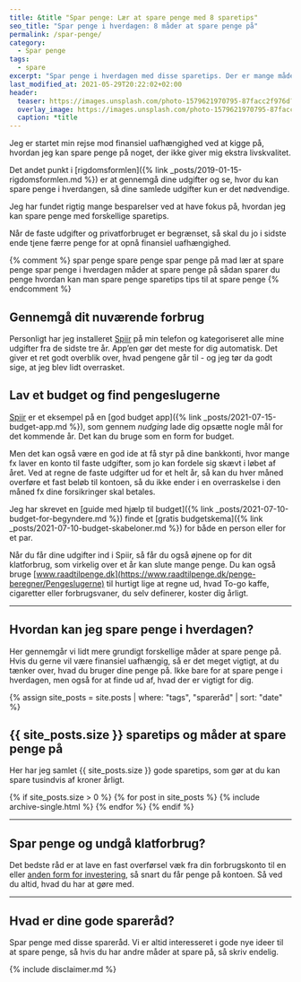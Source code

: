 ```yaml
---
title: &title "Spar penge: Lær at spare penge med 8 sparetips"
seo_title: "Spar penge i hverdagen: 8 måder at spare penge på"
permalink: /spar-penge/
category:
  - Spar penge
tags:
  - spare
excerpt: "Spar penge i hverdagen med disse sparetips. Der er mange måder at spare penge på, så tjek disse spareråd og tips der ikke går ud over din livskvalitet."
last_modified_at: 2021-05-29T20:22:02+02:00
header:
  teaser: https://images.unsplash.com/photo-1579621970795-87facc2f976d?ixid=MnwxMjA3fDB8MHxwaG90by1wYWdlfHx8fGVufDB8fHx8&ixlib=rb-1.2.1&auto=format&fit=crop&w=400&q=5
  overlay_image: https://images.unsplash.com/photo-1579621970795-87facc2f976d?ixid=MnwxMjA3fDB8MHxwaG90by1wYWdlfHx8fGVufDB8fHx8&ixlib=rb-1.2.1&auto=format&fit=crop&w=1900&q=5
  caption: *title
---
```


Jeg er startet min rejse mod finansiel uafhængighed ved at kigge på, hvordan jeg kan spare penge på noget, der ikke giver mig ekstra livskvalitet.

Det andet punkt i [rigdomsformlen]({% link _posts/2019-01-15-rigdomsformlen.md %}) er at gennemgå dine udgifter og se, hvor du kan spare penge i hverdangen, så dine samlede udgifter kun er det nødvendige.

Jeg har fundet rigtig mange besparelser ved at have fokus på, hvordan jeg kan spare penge med forskellige sparetips.

Når de faste udgifter og privatforbruget er begrænset, så skal du jo i sidste ende tjene færre penge for at opnå finansiel uafhængighed.

{% comment %}
spar penge
spare penge
spar penge på mad
lær at spare penge
spar penge i hverdagen
måder at spare penge på
sådan sparer du penge
hvordan kan man spare penge
sparetips
tips til at spare penge
{% endcomment %}

## Gennemgå dit nuværende forbrug

Personligt har jeg installeret [Spiir](/go/spiir/) på min telefon og kategoriseret alle mine udgifter fra de sidste tre år. App’en gør det meste for dig automatisk. Det giver et ret godt overblik over, hvad pengene går til - og jeg tør da godt sige, at jeg blev lidt overrasket.

## Lav et budget og find pengeslugerne

[Spiir](/go/spiir/) er et eksempel på en [god budget app]({% link _posts/2021-07-15-budget-app.md %}), som gennem _nudging_ lade dig opsætte nogle mål for det kommende år. Det kan du bruge som en form for budget.

Men det kan også være en god ide at få styr på dine bankkonti, hvor mange fx laver en konto til faste udgifter, som jo kan fordele sig skævt i løbet af året. Ved at regne de faste udgifter ud for et helt år, så kan du hver måned overføre et fast beløb til kontoen, så du ikke ender i en overraskelse i den måned fx dine forsikringer skal betales.

Jeg har skrevet en [guide med hjælp til budget]({% link _posts/2021-07-10-budget-for-begyndere.md %}) finde et [gratis budgetskema]({% link _posts/2021-07-10-budget-skabeloner.md %}) for både en person eller for et par.

Når du får dine udgifter ind i Spiir, så får du også øjnene op for dit klatforbrug, som virkelig over et år kan slute mange penge. Du kan også bruge [www.raadtilpenge.dk](https://www.raadtilpenge.dk/penge-beregner/Pengeslugerne) til hurtigt lige at regne ud, hvad To-go kaffe, cigaretter eller forbrugsvaner, du selv definerer, koster dig årligt.

***

## Hvordan kan jeg spare penge i hverdagen?

Her gennemgår vi lidt mere grundigt forskellige måder at spare penge på. Hvis du gerne vil være finansiel uafhængig, så er det meget vigtigt, at du tænker over, hvad du bruger dine penge på. Ikke bare for at spare penge i hverdagen, men også for at finde ud af, hvad der er vigtigt for dig.

{% assign site_posts = site.posts | where: "tags", "spareråd" | sort: "date" %}

## {{ site_posts.size }} sparetips og måder at spare penge på

Her har jeg samlet {{ site_posts.size }} gode sparetips, som gør at du kan spare tusindvis af kroner årligt.

{% if site_posts.size > 0 %}
  {% for post in site_posts %}
    {% include archive-single.html %}
  {% endfor %}
{% endif %}

***

## Spar penge og undgå klatforbrug?

Det bedste råd er at lave en fast overførsel væk fra din forbrugskonto til en eller [anden form for investering](/investering/), så snart du får penge på kontoen. Så ved du altid, hvad du har at gøre med.

***

## Hvad er dine gode spareråd?

Spar penge med disse spareråd. Vi er altid interesseret i gode nye ideer til at spare penge, så hvis du har andre måder at spare på, så skriv endelig.

{% include disclaimer.md %}
